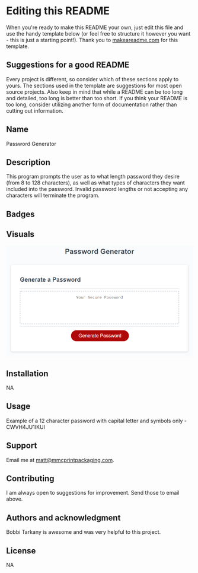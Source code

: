 
# Editing this README

When you're ready to make this README your own, just edit this file and use the handy template below (or feel free to structure it however you want - this is just a starting point!). Thank you to [makeareadme.com](https://www.makeareadme.com/) for this template.

## Suggestions for a good README
Every project is different, so consider which of these sections apply to yours. The sections used in the template are suggestions for most open source projects. Also keep in mind that while a README can be too long and detailed, too long is better than too short. If you think your README is too long, consider utilizing another form of documentation rather than cutting out information.

## Name
Password Generator

## Description
This program prompts the user as to what length password they desire (from 8 to 128 characters), as well as what types of characters they want included into the password.  Invalid password lengths or not accepting any characters will terminate the program.

## Badges

## Visuals
![Alt text](image.png)


## Installation
NA

## Usage
Example of a 12 character password with capital letter and symbols only - CWVH4JU1IKUI

## Support
Email me at matt@mmcprintpackaging.com.

## Contributing
I am always open to suggestions for improvement.  Send those to email above. 

## Authors and acknowledgment
Bobbi Tarkany is awesome and was very helpful to this project.

## License
NA


